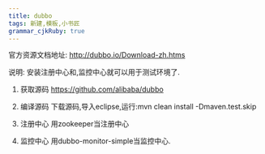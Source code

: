 ```yaml
---
title: dubbo
tags: 新建,模板,小书匠
grammar_cjkRuby: true
---
```



官方资源文档地址:
http://dubbo.io/Download-zh.htms


说明:
安装注册中心和,监控中心就可以用于测试环境了.


1. 获取源码
https://github.com/alibaba/dubbo

2. 编译源码
下载源码,导入eclipse,运行:mvn clean install -Dmaven.test.skip

3. 注册中心
用zookeeper当注册中心

4. 监控中心
用dubbo-monitor-simple当监控中心.


